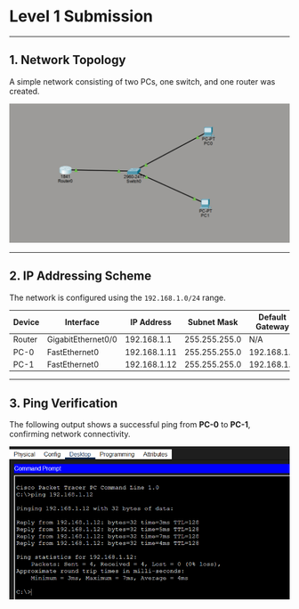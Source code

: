 # Level 1 Submission

---

## 1. Network Topology
A simple network consisting of two PCs, one switch, and one router was created.

![Network Topology](pic.png)

---

## 2. IP Addressing Scheme
The network is configured using the `192.168.1.0/24` range.

| Device | Interface           | IP Address     | Subnet Mask     | Default Gateway |
|--------|---------------------|----------------|-----------------|-----------------|
| Router | GigabitEthernet0/0  | 192.168.1.1    | 255.255.255.0   | N/A             |
| PC-0   | FastEthernet0       | 192.168.1.11   | 255.255.255.0   | 192.168.1.1     |
| PC-1   | FastEthernet0       | 192.168.1.12   | 255.255.255.0   | 192.168.1.1     |

---

## 3. Ping Verification
The following output shows a successful ping from **PC-0** to **PC-1**, confirming network connectivity.

![Ping](ping.png)


